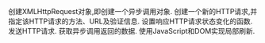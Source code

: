 创建XMLHttpRequest对象,即创建一个异步调用对象.
创建一个新的HTTP请求,并指定该HTTP请求的方法、URL及验证信息.
设置响应HTTP请求状态变化的函数.
发送HTTP请求.
获取异步调用返回的数据.
使用JavaScript和DOM实现局部刷新.